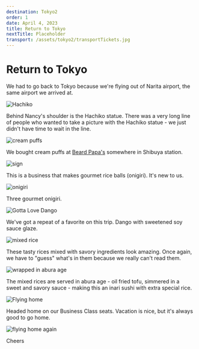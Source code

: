 ```yaml
---
destination: Tokyo2
order: 1
date: April 4, 2023
title: Return to Tokyo
nextTitle: Placeholder
transport: /assets/tokyo2/transportTickets.jpg
---
```


# Return to Tokyo

We had to go back to Tokyo because we're flying out of Narita airport, the same airport we arrived at.

![Hachiko](/assets/tokyo2/PXL_20230420_065208885-1682193140887.jpg)

Behind Nancy's shoulder is the Hachiko statue. There was a very long line of people who wanted to take a picture with the Hachiko statue - we just didn't have time to wait in the line.

![cream puffs](/assets/tokyo2/PXL_20230421_023032744.MP.jpg)

We bought cream puffs at [Beard Papa's](https://www.beardpapas.com/) somewhere in Shibuya station.

![sign](/assets/tokyo2/PXL_20230421_024002356.jpg)

This is a business that makes gourmet rice balls (onigiri). It's new to us.

![onigiri](/assets/tokyo2/PXL_20230421_023943000.MP.jpg)

Three gourmet onigiri.

![Gotta Love Dango](/assets/tokyo2/PXL_20230421_030043749.jpg)

We've got a repeat of a favorite on this trip. Dango with sweetened soy sauce glaze.

![mixed rice](/assets/tokyo2/PXL_20230421_030934769.MP.jpg)

These tasty rices mixed with savory ingredients look amazing. Once again, we have to "guess" what's in them because we really can't read them.

![wrapped in abura age](/assets/tokyo2/PXL_20230421_043708987.MP.jpg)

The mixed rices are served in abura age - oil fried tofu, simmered in a sweet and savory sauce - making this an inari sushi with extra special rice.

![Flying home](/assets/tokyo2/PXL_20230421_090045626.MP.jpg)

Headed home on our Business Class seats. Vacation is nice, but it's always good to go home.

![flying home again](/assets/tokyo2/PXL_20230421_090839958.MP.jpg)

Cheers